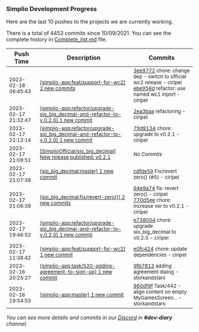 
### Simplio Development Progress

Here are the last 10 pushes to the projects we are currently working.

There is a total of 4453 commits since 10/09/2021. You can see the complete history in
 [Complete_list.md](Complete_list.md) file.

| Push Time | Description | Commits |
| --- | --- | --- |
| <sub>2023-02-18 06:45:43</sub> | <sub>[[simplio-app:feat/support\-for\-wc2] 2 new commits](https://github.com/SimplioOfficial/simplio-app/compare/e0fc424d4fa9...ebe956db59c3)</sub> | <sub>[3ee9772](https://github.com/SimplioOfficial/simplio-app/commit/3ee97720c7911bf2498ab44a4a506fbcd16822f3) chore: change dep - switch to official wc2 release - ciripel<br>[ebe956d](https://github.com/SimplioOfficial/simplio-app/commit/ebe956db59c3b3ac8eadef93e7065eb6df1a435e) refactor: use named wc1 inport - ciripel</sub> |
| <sub>2023-02-17 21:32:47</sub> | <sub>[[simplio-app:refactor/upgrade\-sio\_big\_decimal\-and\-refactor\-to\-v\.0\.2\.0] 1 new commit](https://github.com/SimplioOfficial/simplio-app/commit/2ea3baa11ff9e1f2dcde8f6688b4fc13d3d947e7)</sub> | <sub>[2ea3baa](https://github.com/SimplioOfficial/simplio-app/commit/2ea3baa11ff9e1f2dcde8f6688b4fc13d3d947e7) refactoring - ciripel</sub> |
| <sub>2023-02-17 21:12:14</sub> | <sub>[[simplio-app:refactor/upgrade\-sio\_big\_decimal\-and\-refactor\-to\-v\.0\.2\.0] 1 new commit](https://github.com/SimplioOfficial/simplio-app/commit/79d91344fbe3edaffb05f7d2e8bcb5016fba8843)</sub> | <sub>[79d9134](https://github.com/SimplioOfficial/simplio-app/commit/79d91344fbe3edaffb05f7d2e8bcb5016fba8843) chore: upgrade to v0.2.1 - ciripel</sub> |
| <sub>2023-02-17 21:09:51</sub> | <sub>[[SimplioOfficial/sio_big_decimal] New release published: v0\.2\.1](https://github.com/SimplioOfficial/sio_big_decimal/releases/tag/v0.2.1)</sub> | <sub>_No Commits_</sub> |
| <sub>2023-02-17 21:07:38</sub> | <sub>[[sio_big_decimal:master] 1 new commit](https://github.com/SimplioOfficial/sio_big_decimal/commit/cdfde59befd07be10741ce4b0c8dbd561b14502d)</sub> | <sub>[cdfde59](https://github.com/SimplioOfficial/sio_big_decimal/commit/cdfde59befd07be10741ce4b0c8dbd561b14502d) Fix/revert zero() (#5) - ciripel</sub> |
| <sub>2023-02-17 21:06:39</sub> | <sub>[[sio_big_decimal:fix/revert\-zero\(\)] 2 new commits](https://github.com/SimplioOfficial/sio_big_decimal/compare/d2bbc1d5e915...770d5eea6658)</sub> | <sub>[64e9a74](https://github.com/SimplioOfficial/sio_big_decimal/commit/64e9a7447e3641a89bf2d5800e8a2613c55ae03c) fix: revert zero() - ciripel<br>[770d5ee](https://github.com/SimplioOfficial/sio_big_decimal/commit/770d5eea6658d5126a1cef48df01fffa81c0494b) chore: increase ver to v0.2.1 - ciripel</sub> |
| <sub>2023-02-17 19:46:52</sub> | <sub>[[simplio-app:refactor/upgrade\-sio\_big\_decimal\-and\-refactor\-to\-v\.0\.2\.0] 1 new commit](https://github.com/SimplioOfficial/simplio-app/commit/e738004e514e93e6d32def5ae57ad54a158e5d15)</sub> | <sub>[e738004](https://github.com/SimplioOfficial/simplio-app/commit/e738004e514e93e6d32def5ae57ad54a158e5d15) chore: upgrade sio_big_decimal to v0.2.0 - ciripel</sub> |
| <sub>2023-02-17 11:38:42</sub> | <sub>[[simplio-app:feat/support\-for\-wc2] 1 new commit](https://github.com/SimplioOfficial/simplio-app/commit/e0fc424d4fa952f913e5522f115614efd6f3804e)</sub> | <sub>[e0fc424](https://github.com/SimplioOfficial/simplio-app/commit/e0fc424d4fa952f913e5522f115614efd6f3804e) chore: update dependencies - ciripel</sub> |
| <sub>2023-02-16 20:25:27</sub> | <sub>[[simplio-app:task/520\-adding\-agreement\-to\-sign\-up] 1 new commit](https://github.com/SimplioOfficial/simplio-app/commit/9fb7813273440a940673efc1c620a5916323a3e5)</sub> | <sub>[9fb7813](https://github.com/SimplioOfficial/simplio-app/commit/9fb7813273440a940673efc1c620a5916323a3e5) adding agreement dialog - storkandstars</sub> |
| <sub>2023-02-16 19:54:53</sub> | <sub>[[simplio-app:master] 1 new commit](https://github.com/SimplioOfficial/simplio-app/commit/960df9f2fbdca24ef2f1b41e7bea0da8b938b371)</sub> | <sub>[960df9f](https://github.com/SimplioOfficial/simplio-app/commit/960df9f2fbdca24ef2f1b41e7bea0da8b938b371) Task/442 - align content on empty MyGamesScreen... - storkandstars</sub> |

_You can see more details and commits in our [Discord](https://discord.gg/aKhjuwZmdP) in **#dev-diary** channel._
